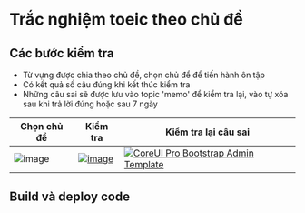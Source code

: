 # Trắc nghiệm toeic theo chủ đề

## Các bước kiểm tra
* Từ vựng được chia theo chủ đề, chọn chủ để để tiến hành ôn tập
* Có kết quả số câu đúng khi kết thúc kiểm tra
* Những câu sai sẽ được lưu vào topic 'memo' để kiểm tra lại, vào tự xóa sau khi trả lời đúng hoặc sau 7 ngày

| Chọn chủ đề | Kiểm tra | Kiểm tra lại câu sai |
| --- | --- | --- |
| ![image](https://user-images.githubusercontent.com/36092539/93729416-92afbb80-fbee-11ea-916d-2f81fe875069.png) | [![image](https://user-images.githubusercontent.com/36092539/93729279-fc7b9580-fbed-11ea-90af-ffe5349054c2.png)]()| [![CoreUI Pro Bootstrap Admin Template](https://user-images.githubusercontent.com/36092539/93729896-8cbada00-fbf0-11ea-8402-ca45994a3e75.png)]()

## Build và deploy code

